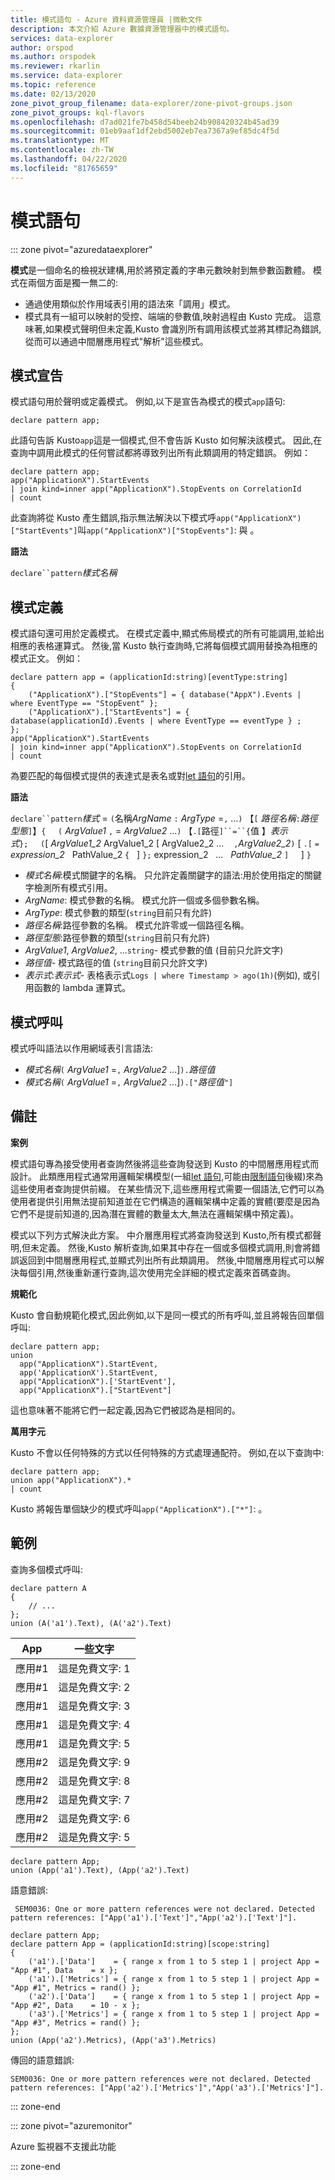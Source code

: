 ```yaml
---
title: 模式語句 - Azure 資料資源管理員 |微軟文件
description: 本文介紹 Azure 數據資源管理器中的模式語句。
services: data-explorer
author: orspod
ms.author: orspodek
ms.reviewer: rkarlin
ms.service: data-explorer
ms.topic: reference
ms.date: 02/13/2020
zone_pivot_group_filename: data-explorer/zone-pivot-groups.json
zone_pivot_groups: kql-flavors
ms.openlocfilehash: d7ad021fe7b458d54beeb24b908420324b45ad39
ms.sourcegitcommit: 01eb9aaf1df2ebd5002eb7ea7367a9ef85dc4f5d
ms.translationtype: MT
ms.contentlocale: zh-TW
ms.lasthandoff: 04/22/2020
ms.locfileid: "81765659"
---
```

# <a name="pattern-statement"></a>模式語句

::: zone pivot="azuredataexplorer"

**模式**是一個命名的檢視狀建構,用於將預定義的字串元數映射到無參數函數體。 模式在兩個方面是獨一無二的:

* 通過使用類似於作用域表引用的語法來「調用」模式。
* 模式具有一組可以映射的受控、端端的參數值,映射過程由 Kusto 完成。 這意味著,如果模式聲明但未定義,Kusto 會識別所有調用該模式並將其標記為錯誤,從而可以通過中間層應用程式"解析"這些模式。


## <a name="pattern-declaration"></a>模式宣告
模式語句用於聲明或定義模式。
例如,以下是宣告為模式的模式`app`語句:

```kusto
declare pattern app;
```

此語句告訴 Kusto`app`這是一個模式,但不會告訴 Kusto 如何解決該模式。 因此,在查詢中調用此模式的任何嘗試都將導致列出所有此類調用的特定錯誤。 例如：

```kusto
declare pattern app;
app("ApplicationX").StartEvents
| join kind=inner app("ApplicationX").StopEvents on CorrelationId
| count
```

此查詢將從 Kusto 產生錯誤,指示無法解決以下模式呼`app("ApplicationX")["StartEvents"]`叫`app("ApplicationX")["StopEvents"]`: 與 。

**語法**

`declare``pattern`*樣式名稱*

## <a name="pattern-definition"></a>模式定義

模式語句還可用於定義模式。 在模式定義中,顯式佈局模式的所有可能調用,並給出相應的表格運算式。 然後,當 Kusto 執行查詢時,它將每個模式調用替換為相應的模式正文。 例如：

```kusto
declare pattern app = (applicationId:string)[eventType:string]
{
    ("ApplicationX").["StopEvents"] = { database("AppX").Events | where EventType == "StopEvent" };
    ("ApplicationX").["StartEvents"] = { database(applicationId).Events | where EventType == eventType } ;
};
app("ApplicationX").StartEvents
| join kind=inner app("ApplicationX").StopEvents on CorrelationId
| count
```

為要匹配的每個模式提供的表達式是表名或對[let 語句](letstatement.md)的引用。

**語法**

`declare``pattern`*樣式* = `(`名稱*ArgName* `:` *ArgType* =`,` ...`)` 【`[` *路徑名稱*`:`*路徑型態*`]`】`{`
&nbsp;&nbsp;&nbsp;&nbsp;`(` *ArgValue1* `,` = *ArgValue2* ...`)` 【`.[`路徑`]``=``{`值&nbsp;】*表示式*`};`&nbsp;&nbsp;&nbsp;&nbsp;&nbsp;`(`[ *ArgValue1_2* ArgValue1_2 [ ArgValue2_2 ... &nbsp; &nbsp;`,`*ArgValue2_2*`)` [ `.[` `=` *expression_2* &nbsp; PathValue_2 `{` &nbsp; ] `};` expression_2 &nbsp; ... &nbsp; *PathValue_2* `]`&nbsp;&nbsp;&nbsp;&nbsp; ]        `}`

* *模式名稱*:模式關鍵字的名稱。 只允許定義關鍵字的語法:用於使用指定的關鍵字檢測所有模式引用。
* *ArgName*: 模式參數的名稱。 模式允許一個或多個參數名稱。
* *ArgType*: 模式參數的類型(`string`目前只有允許)
* *路徑名稱*:路徑參數的名稱。 模式允許零或一個路徑名稱。
* *路徑型態*:路徑參數的類型(`string`目前只有允許)
* *ArgValue1*, *ArgValue2*, ...`string`- 模式參數的值 (目前只允許文字)
* *路徑值*- 模式路徑的值 (`string`目前只允許文字)
* *表示式*:*表示式*- 表格表示式`Logs | where Timestamp > ago(1h)`(例如), 或引用函數的 lambda 運算式。

## <a name="pattern-invocation"></a>模式呼叫

模式呼叫語法以作用網域表引言語法:

* *模式名稱*`(` *ArgValue1* =`,` *ArgValue2* ...]`).`*路徑值*
* *模式名稱*`(` *ArgValue1* =`,` *ArgValue2* ...]`).["`*路徑值*`"]`

## <a name="remarks"></a>備註

**案例**

模式語句專為接受使用者查詢然後將這些查詢發送到 Kusto 的中間層應用程式而設計。 此類應用程式通常用邏輯架構模型(一組[let 語句](letstatement.md),可能由[限制語句](restrictstatement.md)後綴)來為這些使用者查詢提供前綴。
在某些情況下,這些應用程式需要一個語法,它們可以為使用者提供引用無法提前知道並在它們構造的邏輯架構中定義的實體(要麼是因為它們不是提前知道的,因為潛在實體的數量太大,無法在邏輯架構中預定義)。

模式以下列方式解決此方案。 中介層應用程式將查詢發送到 Kusto,所有模式都聲明,但未定義。 然後,Kusto 解析查詢,如果其中存在一個或多個模式調用,則會將錯誤返回到中間層應用程式,並顯式列出所有此類調用。 然後,中間層應用程式可以解決每個引用,然後重新運行查詢,這次使用完全詳細的模式定義來首碼查詢。

**規範化**

Kusto 會自動規範化模式,因此例如,以下是同一模式的所有呼叫,並且將報告回單個呼叫:

```kusto
declare pattern app;
union
  app("ApplicationX").StartEvent,
  app('ApplicationX').StartEvent,
  app("ApplicationX").['StartEvent'],
  app("ApplicationX").["StartEvent"]
```

這也意味著不能將它們一起定義,因為它們被認為是相同的。

**萬用字元**

Kusto 不會以任何特殊的方式以任何特殊的方式處理通配符。 例如,在以下查詢中:

```kusto
declare pattern app;
union app("ApplicationX").*
| count
```

Kusto 將報告單個缺少的模式呼叫`app("ApplicationX").["*"]`: 。

## <a name="examples"></a>範例

查詢多個模式呼叫:

```kusto
declare pattern A
{
    // ...
};
union (A('a1').Text), (A('a2').Text)
```

|App|一些文字|
|---|---|
|應用#1|這是免費文字: 1|
|應用#1|這是免費文字: 2|
|應用#1|這是免費文字: 3|
|應用#1|這是免費文字: 4|
|應用#1|這是免費文字: 5|
|應用#2|這是免費文字: 9|
|應用#2|這是免費文字: 8|
|應用#2|這是免費文字: 7|
|應用#2|這是免費文字: 6|
|應用#2|這是免費文字: 5|

```kusto
declare pattern App;
union (App('a1').Text), (App('a2').Text)
```

語意錯誤:

     SEM0036: One or more pattern references were not declared. Detected pattern references: ["App('a1').['Text']","App('a2').['Text']"].

```kusto
declare pattern App;
declare pattern App = (applicationId:string)[scope:string]  
{
    ('a1').['Data']    = { range x from 1 to 5 step 1 | project App = "App #1", Data    = x };
    ('a1').['Metrics'] = { range x from 1 to 5 step 1 | project App = "App #1", Metrics = rand() };
    ('a2').['Data']    = { range x from 1 to 5 step 1 | project App = "App #2", Data    = 10 - x };
    ('a3').['Metrics'] = { range x from 1 to 5 step 1 | project App = "App #3", Metrics = rand() };
};
union (App('a2').Metrics), (App('a3').Metrics) 
```

傳回的語意錯誤:

    SEM0036: One or more pattern references were not declared. Detected pattern references: ["App('a2').['Metrics']","App('a3').['Metrics']"].

::: zone-end

::: zone pivot="azuremonitor"

Azure 監視器不支援此功能

::: zone-end
